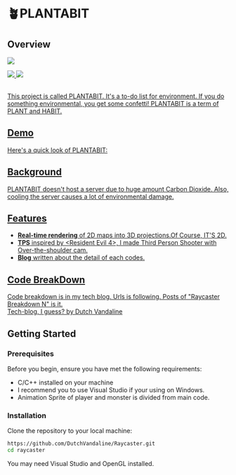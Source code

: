 # 🪴PLANTABIT

## Overview
<a href="https://apps.apple.com/us/app/plantabit/id1600635708"><img src="https://img.shields.io/badge/App Store-0D96F6?style=for-the-badge&logo=App Store&logoColor=white">

<img src="https://img.shields.io/badge/Dart-0175C2?style=for-the-badge&logo=Dart&logoColor=white"> <img src="https://img.shields.io/badge/Flutter-02569B?style=for-the-badge&logo=Flutter&logoColor=white"><br/><br/>

This project is called PLANTABIT. It's a to-do list for environment. If you do something environmental, you get some confetti!
PLANTABIT is a term of PLANT and HABIT.

## Demo

Here's a quick look of PLANTABIT:

## Background
PLANTABIT doesn't host a server due to huge amount Carbon Dioxide. Also, cooling the server causes a lot of environmental damage.

## Features

- **Real-time rendering** of 2D maps into 3D projections.Of Course, IT'S 2D.
- **TPS** inspired by <Resident Evil 4>, I made Third Person Shooter with Over-the-shoulder cam.
- **Blog** written about the detail of each codes.


## Code BreakDown
Code breakdown is in my tech blog. Urls is following. Posts of "Raycaster Breakdown N" is it.<br>
[Tech-blog, I guess? by Dutch Vandaline](https://dutchvandaline.github.io/)

## Getting Started

### Prerequisites

Before you begin, ensure you have met the following requirements:

- C/C++ installed on your machine
- I recommend you to use Visual Studio if your using on Windows.
- Animation Sprite of player and monster is divided from main code.


### Installation

Clone the repository to your local machine:

```bash
https://github.com/DutchVandaline/Raycaster.git
cd raycaster
```
You may need Visual Studio and OpenGL installed.




